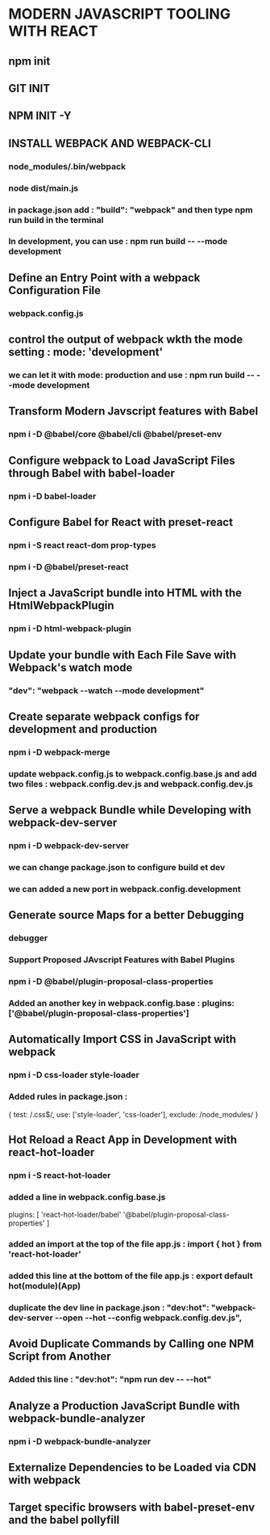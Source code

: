 # MODERN JAVASCRIPT TOOLING WITH REACT

## npm init

## GIT INIT

## NPM INIT -Y

## INSTALL WEBPACK AND WEBPACK-CLI

### node_modules/.bin/webpack

### node dist/main.js

### in package.json add : "build": "webpack" and then type npm run build in the terminal

### In development, you can use : npm run build -- --mode development

## Define an Entry Point with a webpack Configuration File

### webpack.config.js

## control the output of webpack wkth the mode setting : mode: 'development'

### we can let it with mode: production and use : npm run build -- --mode development

## Transform Modern Javscript features with Babel

### npm i -D @babel/core @babel/cli @babel/preset-env

## Configure webpack to Load JavaScript Files through Babel with babel-loader

### npm i -D babel-loader

## Configure Babel for React with preset-react

### npm i -S react react-dom prop-types

### npm i -D @babel/preset-react

## Inject a JavaScript bundle into HTML with the HtmlWebpackPlugin

### npm i -D html-webpack-plugin

## Update your bundle with Each File Save with Webpack's watch mode

### "dev": "webpack --watch --mode development"

## Create separate webpack configs for development and production

### npm i -D webpack-merge

### update webpack.config.js to webpack.config.base.js and add two files : webpack.config.dev.js and webpack.config.dev.js

## Serve a webpack Bundle while Developing with webpack-dev-server

### npm i -D webpack-dev-server

### we can change package.json to configure build et dev

### we can added a new port in webpack.config.development

## Generate source Maps for a better Debugging

### debugger

### Support Proposed JAvscript Features with Babel Plugins

### npm i -D @babel/plugin-proposal-class-properties

### Added an another key in webpack.config.base : plugins: ['@babel/plugin-proposal-class-properties']

## Automatically Import CSS in JavaScript with webpack

### npm i -D css-loader style-loader

### Added rules in package.json :

{
test: /\.css\$/,
use: ['style-loader', 'css-loader'],
exclude: /node_modules/
}

## Hot Reload a React App in Development with react-hot-loader

### npm i -S react-hot-loader

### added a line in webpack.config.base.js

plugins: [
'react-hot-loader/babel'
'@babel/plugin-proposal-class-properties'
]

### added an import at the top of the file app.js : import { hot } from 'react-hot-loader'

### added this line at the bottom of the file app.js : export default hot(module)(App)

### duplicate the dev line in package.json : "dev:hot": "webpack-dev-server --open --hot --config webpack.config.dev.js",

## Avoid Duplicate Commands by Calling one NPM Script from Another

### Added this line : "dev:hot": "npm run dev -- --hot"

## Analyze a Production JavaScript Bundle with webpack-bundle-analyzer

### npm i -D webpack-bundle-analyzer

## Externalize Dependencies to be Loaded via CDN with webpack

## Target specific browsers with babel-preset-env and the babel pollyfill
